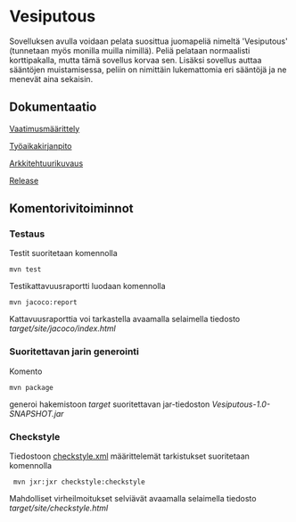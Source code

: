 # Vesiputous

Sovelluksen avulla voidaan pelata suosittua juomapeliä nimeltä 'Vesiputous' (tunnetaan myös monilla muilla nimillä). Peliä pelataan normaalisti korttipakalla, mutta tämä sovellus korvaa sen. Lisäksi sovellus auttaa sääntöjen muistamisessa, peliin on nimittäin lukemattomia eri sääntöjä ja ne menevät aina sekaisin.

## Dokumentaatio

[Vaatimusmäärittely](https://github.com/Imppazz/ot-harjoitustyo/blob/master/dokumentaatio/vaatimusmaarittely.md)

[Työaikakirjanpito](https://github.com/Imppazz/ot-harjoitustyo/blob/master/dokumentaatio/tyoaikakirjanpito.md)

[Arkkitehtuurikuvaus](https://github.com/Imppazz/ot-harjoitustyo/blob/master/dokumentaatio/arkkitehtuuri.md)

[Release](https://github.com/Imppazz/ot-harjoitustyo/releases/tag/Viikko5)

## Komentorivitoiminnot

### Testaus

Testit suoritetaan komennolla

```
mvn test
```

Testikattavuusraportti luodaan komennolla

```
mvn jacoco:report
```

Kattavuusraporttia voi tarkastella avaamalla selaimella tiedosto _target/site/jacoco/index.html_

### Suoritettavan jarin generointi

Komento

```
mvn package
```

generoi hakemistoon _target_ suoritettavan jar-tiedoston _Vesiputous-1.0-SNAPSHOT.jar_

### Checkstyle

Tiedostoon [checkstyle.xml](https://github.com/mluukkai/OtmTodoApp/blob/master/checkstyle.xml) määrittelemät tarkistukset suoritetaan komennolla

```
 mvn jxr:jxr checkstyle:checkstyle
```

Mahdolliset virheilmoitukset selviävät avaamalla selaimella tiedosto _target/site/checkstyle.html_

